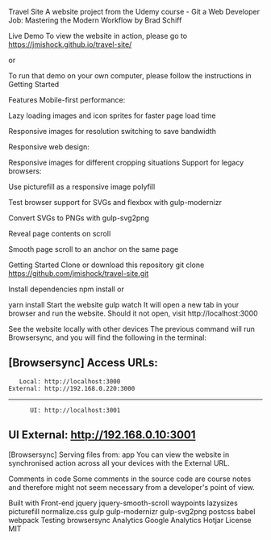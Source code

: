 Travel Site
A website project from the Udemy course - Git a Web Developer Job: Mastering the Modern Workflow by Brad Schiff

Live Demo
To view the website in action, please go to https://jmishock.github.io/travel-site/

or

To run that demo on your own computer, please follow the instructions in Getting Started

Features
Mobile-first performance:

Lazy loading images and icon sprites for faster page load time

Responsive images for resolution switching to save bandwidth

Responsive web design:

Responsive images for different cropping situations
Support for legacy browsers:

Use picturefill as a responsive image polyfill

Test browser support for SVGs and flexbox with gulp-modernizr

Convert SVGs to PNGs with gulp-svg2png

Reveal page contents on scroll

Smooth page scroll to an anchor on the same page

Getting Started
Clone or download this repository
git clone https://github.com/jmishock/travel-site.git

Install dependencies
npm install
or

yarn install
Start the website
gulp watch
It will open a new tab in your browser and run the website. Should it not open, visit http://localhost:3000

See the website locally with other devices
The previous command will run Browsersync, and you will find the following in the terminal:

[Browsersync] Access URLs:
 -------------------------------------
       Local: http://localhost:3000
    External: http://192.168.0.220:3000
 -------------------------------------
          UI: http://localhost:3001
 UI External: http://192.168.0.10:3001
 -------------------------------------
[Browsersync] Serving files from: app
You can view the website in synchronised action across all your devices with the External URL.

Comments in code
Some comments in the source code are course notes and therefore might not seem necessary from a developer's point of view.

Built with
Front-end
jquery
jquery-smooth-scroll
waypoints
lazysizes
picturefill
normalize.css
gulp
gulp-modernizr
gulp-svg2png
postcss
babel
webpack
Testing
browsersync
Analytics
Google Analytics
Hotjar
License
MIT
